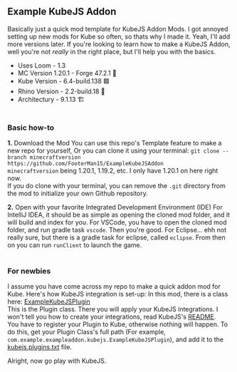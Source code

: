 ## Example KubeJS Addon
Basically just a quick mod template for KubeJS Addon Mods. I got annoyed setting up new mods for Kube so often, so thats why I made it. Yeah, I'll add more versions later.
If you're looking to learn how to make a KubeJS Addon, well you're not *really* in the right place, but I'll help you with the basics.

* Uses Loom - 1.3
* MC Version 1.20.1 - Forge 47.2.1 🔨️
* Kube Version - 6.4-build.138 🟪️
* Rhino Version - 2.2-build.18 🦏️
* Architectury - 9.1.13 🏗️

#
### Basic how-to

**1.** Download the Mod
You can use this repo's Template feature to make a new repo for yourself,
Or you can clone it using your terminal:
`git clone --branch minecraftversion https://github.com/FooterMan15/ExampleKubeJSAddon`   
`minecraftversion` being 1.20.1, 1.19.2, etc. I only have 1.20.1 on here right now.         
If you do clone with your terminal, you can remove the `.git` directory from the mod to initialize your own Github repository.

**2.** Open with your favorite Integrated Development Environment (IDE)
For IntelliJ IDEA, it should be as simple as opening the cloned mod folder, and it will build and index for you.
For VSCode, you have to open the cloned mod folder, and run gradle task `vscode`. Then you're good.
For Eclipse... ehh not really sure, but there is a gradle task for eclipse, called `eclipse`.
From then on you can run `runClient` to launch the game.

#

### For newbies
I assume you have come across my repo to make a quick addon mod for Kube. Here's how KubeJS integration is set-up:
In this mod, there is a class here: [ExampleKubeJSPlugin](https://github.com/FooterMan15/ExampleKubeJSAddon/blob/master/src/main/java/com/example/exampleaddon/kubejs/ExampleKubeJSPlugin.java)                           
This is the Plugin class. There you will apply your KubeJS integrations. I won't tell you how to create your integrations, read KubeJS's [README](https://github.com/KubeJS-Mods/KubeJS/blob/2002/README.md#creating-a-plugin).             
You have to register your Plugin to Kube, otherwise nothing will happen. To do this, get your Plugin Class's full path (For example, `com.example.exampleaddon.kubejs.ExampleKubeJSPlugin`), and add it to the [kubejs.plugins.txt](https://github.com/FooterMan15/ExampleKubeJSAddon/blob/master/src/main/resources/kubejs.plugins.txt) file.

Alright, now go play with KubeJS.
